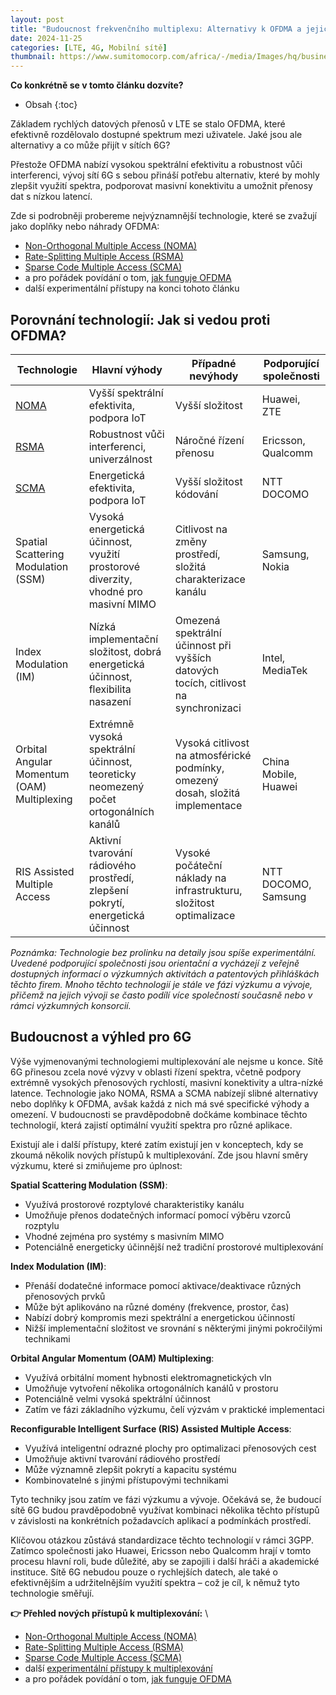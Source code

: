 ```yaml
---
layout: post
title: "Budoucnost frekvenčního multiplexu: Alternativy k OFDMA a jejich role v 6G"
date: 2024-11-25
categories: [LTE, 4G, Mobilní sítě]
thumbnail: https://www.sumitomocorp.com/africa/-/media/Images/hq/business/case/cc-191129/hero.jpg
---
```

__Co konkrétně se v tomto článku dozvíte?__ 
* Obsah
{:toc}

Základem rychlých datových přenosů v LTE se stalo OFDMA, které efektivně rozdělovalo dostupné spektrum mezi uživatele. Jaké jsou ale alternativy a co může přijít v sítích 6G? 

Přestože OFDMA nabízí vysokou spektrální efektivitu a robustnost vůči interferenci, vývoj sítí 6G s sebou přináší potřebu alternativ, které by mohly zlepšit využití spektra, podporovat masivní konektivitu a umožnit přenosy dat s nízkou latencí. 

Zde si podrobněji probereme nejvýznamnější technologie, které se zvažují jako doplňky nebo náhrady OFDMA:

- [Non-Orthogonal Multiple Access (NOMA)](/mobilnisite/Non-Orthogonal-Multiple-Access-NOMA/)
- [Rate-Splitting Multiple Access (RSMA)](/mobilnisite/Rate-Splitting-Multiple-Access-RSMA/)
- [Sparse Code Multiple Access (SCMA)](/mobilnisite/Sparse-Code-Multiple-Access-SCMA/)
- a pro pořádek povídání o tom, [jak funguje OFDMA](/mobilnisite/ofdma)
- další experimentální přístupy na konci tohoto článku





## Porovnání technologií: Jak si vedou proti OFDMA?

| Technologie | Hlavní výhody | Případné nevýhody | Podporující společnosti |
|-------------|---------------|-------------------|-------------------------|
| [NOMA](/mobilnisite/Non-Orthogonal-Multiple-Access-NOMA/) | Vyšší spektrální efektivita, podpora IoT | Vyšší složitost | Huawei, ZTE |
| [RSMA](/mobilnisite/Rate-Splitting-Multiple-Access-RSMA/) | Robustnost vůči interferenci, univerzálnost | Náročné řízení přenosu | Ericsson, Qualcomm |
| [SCMA](/mobilnisite/Sparse-Code-Multiple-Access-SCMA/) | Energetická efektivita, podpora IoT | Vyšší složitost kódování | NTT DOCOMO |
| Spatial Scattering Modulation (SSM) | Vysoká energetická účinnost, využití prostorové diverzity, vhodné pro masivní MIMO | Citlivost na změny prostředí, složitá charakterizace kanálu | Samsung, Nokia |
| Index Modulation (IM) | Nízká implementační složitost, dobrá energetická účinnost, flexibilita nasazení | Omezená spektrální účinnost při vyšších datových tocích, citlivost na synchronizaci | Intel, MediaTek |
| Orbital Angular Momentum (OAM) Multiplexing | Extrémně vysoká spektrální účinnost, teoreticky neomezený počet ortogonálních kanálů | Vysoká citlivost na atmosférické podmínky, omezený dosah, složitá implementace | China Mobile, Huawei |
| RIS Assisted Multiple Access | Aktivní tvarování rádiového prostředí, zlepšení pokrytí, energetická účinnost | Vysoké počáteční náklady na infrastrukturu, složitost optimalizace | NTT DOCOMO, Samsung |

*Poznámka: Technologie bez prolinku na detaily jsou spíše experimentální. Uvedené podporující společnosti jsou orientační a vycházejí z veřejně dostupných informací o výzkumných aktivitách a patentových přihláškách těchto firem. Mnoho těchto technologií je stále ve fázi výzkumu a vývoje, přičemž na jejich vývoji se často podílí více společností současně nebo v rámci výzkumných konsorcií.*

## Budoucnost a výhled pro 6G

Výše vyjmenovanými technologiemi multiplexování ale nejsme u konce. Sítě 6G přinesou zcela nové výzvy v oblasti řízení spektra, včetně podpory extrémně vysokých přenosových rychlostí, masivní konektivity a ultra-nízké latence. Technologie jako NOMA, RSMA a SCMA nabízejí slibné alternativy nebo doplňky k OFDMA, avšak každá z nich má své specifické výhody a omezení. V budoucnosti se pravděpodobně dočkáme kombinace těchto technologií, která zajistí optimální využití spektra pro různé aplikace.

Existují ale i další přístupy, které zatím existují jen v konceptech, kdy se zkoumá několik nových přístupů k multiplexování. Zde jsou hlavní směry výzkumu, které si zmiňujeme pro úplnost:

**Spatial Scattering Modulation (SSM)**:
- Využívá prostorové rozptylové charakteristiky kanálu
- Umožňuje přenos dodatečných informací pomocí výběru vzorců rozptylu
- Vhodné zejména pro systémy s masivním MIMO
- Potenciálně energeticky účinnější než tradiční prostorové multiplexování

**Index Modulation (IM)**:
- Přenáší dodatečné informace pomocí aktivace/deaktivace různých přenosových prvků
- Může být aplikováno na různé domény (frekvence, prostor, čas)
- Nabízí dobrý kompromis mezi spektrální a energetickou účinností
- Nižší implementační složitost ve srovnání s některými jinými pokročilými technikami

**Orbital Angular Momentum (OAM) Multiplexing**:
- Využívá orbitální moment hybnosti elektromagnetických vln
- Umožňuje vytvoření několika ortogonálních kanálů v prostoru
- Potenciálně velmi vysoká spektrální účinnost
- Zatím ve fázi základního výzkumu, čelí výzvám v praktické implementaci

**Reconfigurable Intelligent Surface (RIS) Assisted Multiple Access**:
- Využívá inteligentní odrazné plochy pro optimalizaci přenosových cest
- Umožňuje aktivní tvarování rádiového prostředí
- Může významně zlepšit pokrytí a kapacitu systému
- Kombinovatelné s jinými přístupovými technikami

Tyto techniky jsou zatím ve fázi výzkumu a vývoje. Očekává se, že budoucí sítě 6G budou pravděpodobně využívat kombinaci několika těchto přístupů v závislosti na konkrétních požadavcích aplikací a podmínkách prostředí.

Klíčovou otázkou zůstává standardizace těchto technologií v rámci 3GPP. Zatímco společnosti jako Huawei, Ericsson nebo Qualcomm hrají v tomto procesu hlavní roli, bude důležité, aby se zapojili i další hráči a akademické instituce. Sítě 6G nebudou pouze o rychlejších datech, ale také o efektivnějším a udržitelnějším využití spektra – což je cíl, k němuž tyto technologie směřují.

**👉 Přehled nových přístupů k multiplexování:** \
- [Non-Orthogonal Multiple Access (NOMA)](/mobilnisite/Non-Orthogonal-Multiple-Access-NOMA/)
- [Rate-Splitting Multiple Access (RSMA)](/mobilnisite/Rate-Splitting-Multiple-Access-RSMA/)
- [Sparse Code Multiple Access (SCMA)](/mobilnisite/Sparse-Code-Multiple-Access-SCMA/)
- další [experimentální přístupy k multiplexování](/mobilnisite/pokrocile-multiplexovani/)
- a pro pořádek povídání o tom, [jak funguje OFDMA](/mobilnisite/ofdma)
